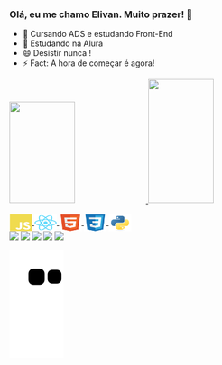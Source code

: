 ### Olá, eu me chamo Elivan. Muito prazer! 👋


- 🔭 Cursando ADS e estudando Front-End
- 🌱 Estudando na Alura
- 😄 Desistir nunca !
- ⚡ Fact: A hora de começar é agora!

<div align="">
  <a href="https://github.com/ElivanLimaJunior">
  <img height="180em" width="48%vw" src="https://github-readme-stats.vercel.app/api?username=ElivanLimaJunior&show_icons=true&theme=radical&include_all_commits=true&count_private=true"/>
  <img height="220em" width="48%vw" src="https://github-readme-stats.vercel.app/api/top-langs/?username=ElivanLimaJunior&layout=compact&langs_count=7&theme=radical"/>
</div>
  <div style="display: inline_block"><br>
  <img align="center" alt="Elivan-Js" height="30" width="40" src="https://raw.githubusercontent.com/devicons/devicon/master/icons/javascript/javascript-plain.svg">
  <img align="center" alt="Elivan-React" height="30" width="40" src="https://raw.githubusercontent.com/devicons/devicon/master/icons/react/react-original.svg">
  <img align="center" alt="Elivan-HTML" height="30" width="40" src="https://raw.githubusercontent.com/devicons/devicon/master/icons/html5/html5-original.svg">
  <img align="center" alt="Elivan-CSS" height="30" width="40" src="https://raw.githubusercontent.com/devicons/devicon/master/icons/css3/css3-original.svg">
  <img align="center" alt="Elivan-Python" height="30" width="40" src="https://raw.githubusercontent.com/devicons/devicon/master/icons/python/python-original.svg">
  
  <div> 
  <a href="https://www.youtube.com/channel/UCYcadBZ2LJt-8pTCJS94rFA" target="_blank"><img src="https://img.shields.io/badge/YouTube-FF0000?style=for-the-badge&logo=youtube&logoColor=white" target="_blank"></a>
  <a href="https://www.instagram.com/elivan_junior_/" target="_blank"><img src="https://img.shields.io/badge/-Instagram-%23E4405F?style=for-the-badge&logo=instagram&logoColor=white" target="_blank"></a>
 	<a href="https://www.twitch.tv/elivan_junior" target="_blank"><img src="https://img.shields.io/badge/Twitch-9146FF?style=for-the-badge&logo=twitch&logoColor=white" target="_blank"></a>
  <a href = "elivanlimajunior@gmail.com"><img src="https://img.shields.io/badge/-Gmail-%23333?style=for-the-badge&logo=gmail&logoColor=white" target="_blank"></a>
  <a href="https://www.linkedin.com/in/elivanjunior/" target="_blank"><img src="https://img.shields.io/badge/-LinkedIn-%230077B5?style=for-the-badge&logo=linkedin&logoColor=white" target="_blank"></a> 
 
  ![Snake animation](https://github.com/rafaballerini/rafaballerini/blob/output/github-contribution-grid-snake.svg)
 
</div>
